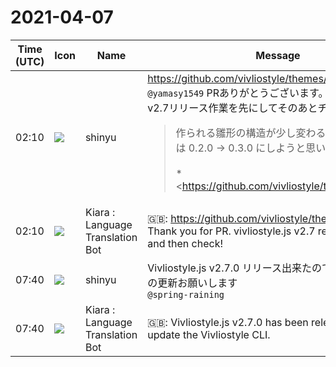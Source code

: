 # 2021-04-07

|Time (UTC)|Icon|Name|Message|
|---|---|---|---|
|02:10|![](https://avatars.slack-edge.com/2018-04-27/354445776386_e258f5ed5ba887b08668_72.jpg)|shinyu|<https://github.com/vivliostyle/themes/pull/31><br>`@yamasy1549` PRありがとうございます。vivliostyle.js v2.7リリース作業を先にしてそのあとチェックします！<br><blockquote>作られる雛形の構造が少し変わるので、バージョンは 0.2.0 -&gt; 0.3.0 にしようと思います<br><br>*<https://github.com/vivliostyle/themes/issues/30|#30> create-vivliostyle-theme で作った theme の確認時にオートリロードしてほしい*<br><br>• 原稿・スタイルのプレビューに vivliostyle-cli を使うようにした<br><br>*<https://github.com/vivliostyle/themes/issues/25|#25> theme package に複数のスタイルシートを含める*<br><br>• theme_{common, print, screen}.css をデフォルトで用意した<br>• create-vivliostyle-theme で theme の雛形を作った際、すぐに SCSS が使えるようにした（これまでは optional だった）</blockquote>|
|02:10|![](https://avatars.slack-edge.com/2021-03-01/1807880975282_5c8ad89e782096649baa_72.png)|Kiara : Language Translation Bot|🇬🇧: <https://github.com/vivliostyle/themes/pull/31><br> Thank you for PR. vivliostyle.js v2.7 release work first and then check!|
|07:40|![](https://avatars.slack-edge.com/2018-04-27/354445776386_e258f5ed5ba887b08668_72.jpg)|shinyu|Vivliostyle.js v2.7.0 リリース出来たので、Vivliostyle CLI の更新お願いします<br>`@spring-raining`|
|07:40|![](https://avatars.slack-edge.com/2021-03-01/1807880975282_5c8ad89e782096649baa_72.png)|Kiara : Language Translation Bot|🇬🇧: Vivliostyle.js v2.7.0 has been released, so please update the Vivliostyle CLI.<br>|
